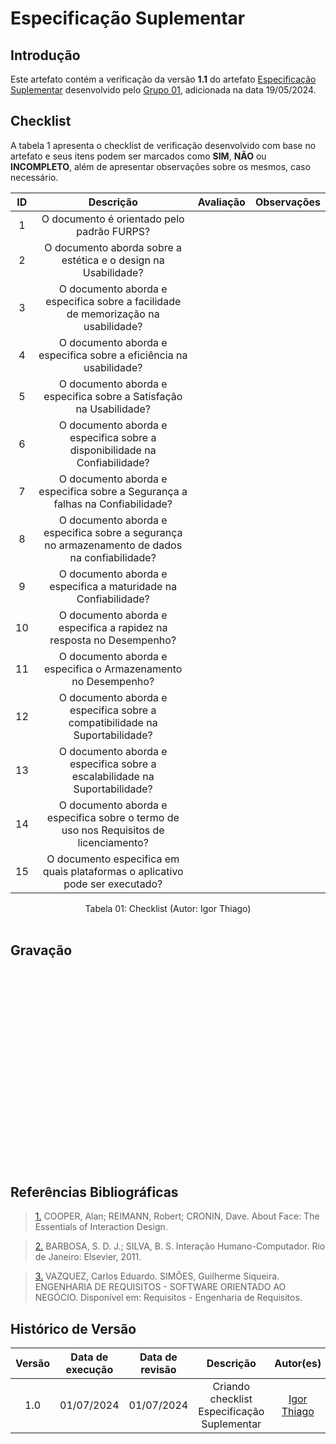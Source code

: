# Especificação Suplementar


## Introdução

Este artefato contém a verificação da versão **1.1** do artefato [Especificação Suplementar](https://requisitos-de-software.github.io/2024.1-DiarioOficialdaUniao/modelagem/especificacao/) desenvolvido pelo [Grupo 01](https://requisitos-de-software.github.io/2024.1-DiarioOficialdaUniao/), adicionada na data 19/05/2024.

## Checklist

A tabela 1 apresenta o checklist de verificação desenvolvido com base no artefato e seus itens podem ser marcados como **SIM**, **NÃO** ou **INCOMPLETO**, além de apresentar observações sobre os mesmos, caso necessário.


| ID | Descrição | Avaliação | Observações |
|:-:|:---:|:-:|:---:|
| 1 | O documento é orientado pelo padrão FURPS? |  |  |
| 2 | O documento aborda sobre a estética e o design na Usabilidade? |  |  |
| 3 | O documento aborda e especifica sobre a facilidade de memorização na usabilidade? |  |  |
| 4 | O documento aborda e especifica sobre a eficiência na usabilidade? | |  |
| 5 | O documento aborda e especifica sobre a Satisfação na Usabilidade? | |  |
| 6 | O documento aborda e especifica sobre a disponibilidade na Confiabilidade? |  |  |
| 7 | O documento aborda e especifica sobre a Segurança a falhas na Confiabilidade? |  |  |
| 8 | O documento aborda e especifica sobre a segurança no armazenamento de dados na confiabilidade? |  |  |
| 9 | O documento aborda e especifica a maturidade na Confiabilidade? |  |  |
| 10 | O documento aborda e especifica a rapidez na resposta no Desempenho? |  |  |
| 11 | O documento aborda e especifica o Armazenamento no Desempenho? |  |  |
| 12 | O documento aborda e especifica sobre a compatibilidade na Suportabilidade? |  |  |
| 13 | O documento aborda e especifica sobre a escalabilidade na Suportabilidade? |  |  |
| 14 | O documento aborda e especifica sobre o termo de uso nos Requisitos de licenciamento? |  |  |
| 15 | O documento especifica em quais plataformas o aplicativo pode ser executado? |  |  |

<div align="center">
<figcaption align="center">Tabela 01: Checklist (Autor: Igor Thiago)</figcaption>
</div>
<br/>

## Gravação 

<iframe width="560" height="315" src="" title="YouTube video player" frameborder="0" allow="accelerometer; autoplay; clipboard-write; encrypted-media; gyroscope; picture-in-picture; web-share" allowfullscreen></iframe>

## Referências Bibliográficas

> <a id="FTF1Ref" href="#FTF1">1.</a> COOPER, Alan; REIMANN, Robert; CRONIN, Dave. About Face: The Essentials of Interaction Design.

> <a id="FTF2Ref" href="#FTF2">2.</a> BARBOSA, S. D. J.; SILVA, B. S. Interação Humano-Computador. Rio de Janeiro: Elsevier, 2011.

> <a id="FTF2Ref" href="#FTF3">3.</a> VAZQUEZ, Carlos Eduardo. SIMÕES, Guilherme Siqueira. ENGENHARIA DE REQUISITOS - SOFTWARE ORIENTADO AO NEGÓCIO. Disponível em: Requisitos - Engenharia de Requisitos.


## Histórico de Versão

| Versão | Data de execução | Data de revisão |  Descrição                          | Autor(es)                                           | Revisor(es)                                           |
| :----: | :--------------: | :-------------: | :---------------------------------: | :-------------------------------------------------: | :---------------------------------------------------: |
| 1.0    | 01/07/2024       | 01/07/2024      | Criando checklist Especificação Suplementar  |  [Igor Thiago](https://github.com/alladin51) | [Rodrigo Gontijo](https://github.com/rodrigogontijoo) |
